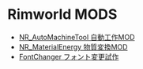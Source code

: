 # Rimworld MODS
- [NR_AutoMachineTool 自動工作MOD](/NR_AutoMachineTool/)
- [NR_MaterialEnergy 物質変換MOD](/NR_MaterialEnergy/)
- [FontChanger フォント変更試作](/FontChanger/)
